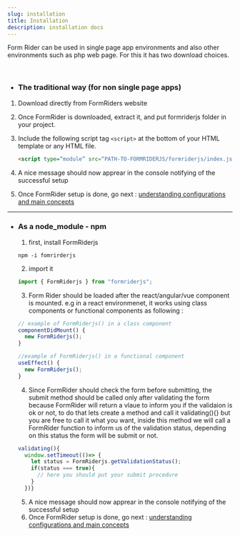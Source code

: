 ```yaml
---
slug: installation
title: Installation
description: installation docs
---
```





Form Rider can be used in single page app environments and also other environments such as php web page. For this it has two download choices.

<br/>

* ### The traditional way (for non single page apps)

1. Download directly from FormRiders website
2. Once FormRider is downloaded, extract it, and put formriderjs folder in your project.
3. Include the following script tag ``` <script> ``` at the bottom of your HTML template or any HTML file.

    ```HTML
    <script type=“module” src=“PATH-TO-FORMRIDERJS/formriderjs/index.js”></script>
    ```
4. A nice message should now apprear in the console notifying of the successful setup
5. Once FormRider setup is done, go next : [understanding configurations and main concepts](http://localhost:3000/docs/understanding-configurations-and-main-concepts)

---

* ### As a node_module - npm
  1. first, install FormRiderjs
  ```terminal 
  npm -i fomrirderjs 
  ```  

  2. import it
  ```javascript 
  import { FormRiderjs } from "formriderjs";
  ```  
  
  3. Form Rider should be loaded after the react/angular/vue component is mounted. e.g in a react environmenet, it works using class components or functional components as following : 


  ```javascript
  // example of FormRiderjs() in a class component
  componentDidMount() {
    new FormRiderjs();
  }
  ```

  ```javascript
  //example of FormRiderjs() in a functional component
  useEffect() {
    new FormRiderjs();
  }
  ```

  4. Since FormRider should check the form before submitting, the submit method should be called only after validating the form because FormRider will return a vlaue to inform you if the validaion is ok or not, to do that lets create a method and call it validating(){} but you are free to call it what you want, inside this method we will call a FormRider function to inform us of the validation status, depending on this status the form will be submit or not.


  ```javascript
  validating(){
    window.setTimeout(()=> {
      let status = FormRiderjs.getValidationStatus();
      if(status === true){
        // here you should put your submit procedure
      }
    })}
  ```



  5. A nice message should now apprear in the console notifying of the successful setup
  6. Once FormRider setup is done, go next : [understanding configurations and main concepts](http://localhost:3000/docs/understanding-configurations-and-main-concepts)


<br/>

